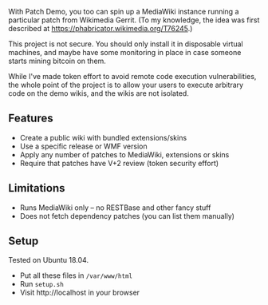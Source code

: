 With Patch Demo, you too can spin up a MediaWiki instance running a particular patch from Wikimedia Gerrit. (To my knowledge, the idea was first described at <https://phabricator.wikimedia.org/T76245>.)

This project is not secure. You should only install it in disposable virtual machines, and maybe have some monitoring in place in case someone starts mining bitcoin on them.

While I've made token effort to avoid remote code execution vulnerabilities, the whole point of the project is to allow your users to execute arbitrary code on the demo wikis, and the wikis are not isolated.

Features
----
* Create a public wiki with bundled extensions/skins
* Use a specific release or WMF version
* Apply any number of patches to MediaWiki, extensions or skins
* Require that patches have V+2 review (token security effort)

Limitations
----
* Runs MediaWiki only – no RESTBase and other fancy stuff
* Does not fetch dependency patches (you can list them manually)

Setup
----
Tested on Ubuntu 18.04.

* Put all these files in `/var/www/html`
* Run `setup.sh`
* Visit http://localhost in your browser
